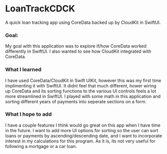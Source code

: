 # LoanTrackCDCK
A quick loan tracking app using CoreData backed up by CloudKit in SwiftUI.

### Goal:
My goal with this application was to explore if/how CoreData worked differently in SwiftUI. I also wanted to see how CloudKit integrated with CoreData. 

### What I learned
I have used CoreData/CloudKit in Swift UIKit, however this was my first time implimenting it with SwiftUI. It didnt feel that much different, hower wiring up CoreData and its sorting functions to the various UI controls feels a lot more streamlined in SwiftUI. I played with some math in this application and sorting different years of payments into seperate sections on a form. 

### What I hope to add
I have a couple features I think would go great on this app when I have time in the future. I want to add more UI options for sorting so the user can sort loans or payments by ascending/descending date, and I want to incorporate interest in my calculations for this program. As it is, its not very useful for following a mortgage or a car loan. 
